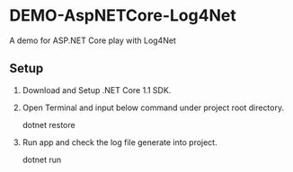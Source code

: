 # DEMO-AspNETCore-Log4Net
A demo for ASP.NET Core play with Log4Net

## Setup ##

1. Download and Setup .NET Core 1.1 SDK.
2. Open Terminal and input below command under project root directory.

    dotnet restore

3. Run app and check the log file generate into project.

    dotnet run

